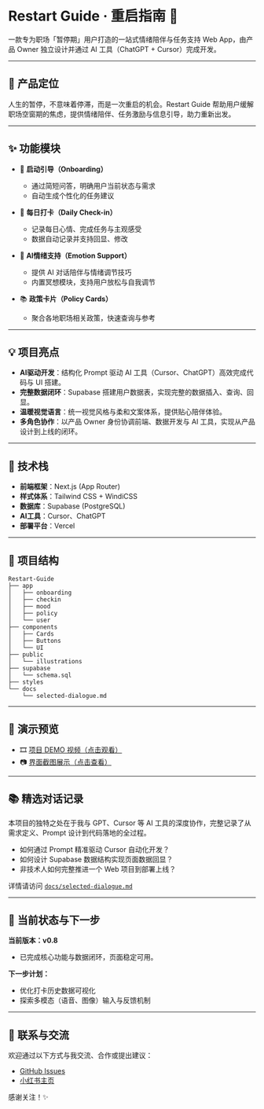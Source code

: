 # Restart Guide · 重启指南 🧭

一款专为职场「暂停期」用户打造的一站式情绪陪伴与任务支持 Web App，由产品 Owner 独立设计并通过 AI 工具（ChatGPT + Cursor）完成开发。

---

## 🌟 产品定位

人生的暂停，不意味着停滞，而是一次重启的机会。Restart Guide 帮助用户缓解职场空窗期的焦虑，提供情绪陪伴、任务激励与信息引导，助力重新出发。

---

## ✨ 功能模块

- 📌 **启动引导（Onboarding）**

  - 通过简短问答，明确用户当前状态与需求
  - 自动生成个性化的任务建议

- 📝 **每日打卡（Daily Check-in）**

  - 记录每日心情、完成任务与主观感受
  - 数据自动记录并支持回显、修改

- 🤖 **AI情绪支持（Emotion Support）**

  - 提供 AI 对话陪伴与情绪调节技巧
  - 内置冥想模块，支持用户放松与自我调节

- 📚 **政策卡片（Policy Cards）**

  - 聚合各地职场相关政策，快速查询与参考

---

## 💡 项目亮点

- **AI驱动开发**：结构化 Prompt 驱动 AI 工具（Cursor、ChatGPT）高效完成代码与 UI 搭建。
- **完整数据闭环**：Supabase 搭建用户数据表，实现完整的数据插入、查询、回显。
- **温暖视觉语言**：统一视觉风格与柔和文案体系，提供贴心陪伴体验。
- **多角色协作**：以产品 Owner 身份协调前端、数据开发与 AI 工具，实现从产品设计到上线的闭环。

---

## 🧰 技术栈

- **前端框架**：Next.js (App Router)
- **样式体系**：Tailwind CSS + WindiCSS
- **数据库**：Supabase (PostgreSQL)
- **AI工具**：Cursor、ChatGPT
- **部署平台**：Vercel

---

## 📂 项目结构

```
Restart-Guide
├── app
│   ├── onboarding
│   ├── checkin
│   ├── mood
│   ├── policy
│   └── user
├── components
│   ├── Cards
│   ├── Buttons
│   └── UI
├── public
│   └── illustrations
├── supabase
│   └── schema.sql
├── styles
└── docs
    └── selected-dialogue.md
```

---

## 📸 演示预览

- 🎞️ [项目 DEMO 视频（点击观看）](#)
- 📷 [界面截图展示（点击查看）](#)

---

## 📚 精选对话记录

本项目的独特之处在于我与 GPT、Cursor 等 AI 工具的深度协作，完整记录了从需求定义、Prompt 设计到代码落地的全过程。

- 如何通过 Prompt 精准驱动 Cursor 自动化开发？
- 如何设计 Supabase 数据结构实现页面数据回显？
- 非技术人如何完整推进一个 Web 项目到部署上线？

详情请访问 [`docs/selected-dialogue.md`](#)

---

## 🚧 当前状态与下一步

**当前版本：v0.8**

- 已完成核心功能与数据闭环，页面稳定可用。

**下一步计划：**

- 优化打卡历史数据可视化
- 探索多模态（语音、图像）输入与反馈机制

---

## 🤝 联系与交流

欢迎通过以下方式与我交流、合作或提出建议：

- [GitHub Issues](#)
- [小红书主页](#)

感谢关注！✨

